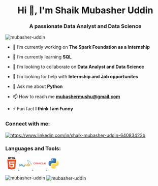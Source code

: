 ### 

<!--
**Mubasher-Uddin/Mubasher-Uddin** is a ✨ _special_ ✨ repository because its `README.md` (this file) appears on your GitHub profile.

Here are some ideas to get you started:

- 🔭 I’m currently working on ...
- 🌱 I’m currently learning ...
- 👯 I’m looking to collaborate on ...
- 🤔 I’m looking for help with ...
- 💬 Ask me about ...
- 📫 How to reach me: ...
- 😄 Pronouns: ...
- ⚡ Fun fact: ...
--><h1 align="center">Hi 👋, I'm Shaik Mubasher Uddin</h1>
<h3 align="center">A passionate Data Analyst and Data Science</h3>

 

<p align="left"> <img src="https://komarev.com/ghpvc/?username=mubasher-uddin&label=Profile%20views&color=0e75b6&style=flat" alt="mubasher-uddin" /> </p>

- 🔭 I’m currently working on **The Spark Foundation as a Internship**

- 🌱 I’m currently learning **SQL**

- 👯 I’m looking to collaborate on **Data Analyst and Data Science**

- 🤝 I’m looking for help with **Internship and Job opportunites**

- 💬 Ask me about **Python**

- 📫 How to reach me **mubashermushu@gmail.com**

- ⚡ Fun fact **I think I am Funny**

<h3 align="left">Connect with me:</h3>
<p align="left">
<a href="https://linkedin.com/in/https://www.linkedin.com/in/shaik-mubasher-uddin-64083423b" target="blank"><img align="center" src="https://raw.githubusercontent.com/rahuldkjain/github-profile-readme-generator/master/src/images/icons/Social/linked-in-alt.svg" alt="https://www.linkedin.com/in/shaik-mubasher-uddin-64083423b" height="30" width="40" /></a>
</p>

<h3 align="left">Languages and Tools:</h3>
<p align="left"> <a href="https://www.w3.org/html/" target="_blank" rel="noreferrer"> <img src="https://raw.githubusercontent.com/devicons/devicon/master/icons/html5/html5-original-wordmark.svg" alt="html5" width="40" height="40"/> </a> <a href="https://www.mysql.com/" target="_blank" rel="noreferrer"> <img src="https://raw.githubusercontent.com/devicons/devicon/master/icons/mysql/mysql-original-wordmark.svg" alt="mysql" width="40" height="40"/> </a> <a href="https://www.oracle.com/" target="_blank" rel="noreferrer"> <img src="https://raw.githubusercontent.com/devicons/devicon/master/icons/oracle/oracle-original.svg" alt="oracle" width="40" height="40"/> </a> <a href="https://www.python.org" target="_blank" rel="noreferrer"> <img src="https://raw.githubusercontent.com/devicons/devicon/master/icons/python/python-original.svg" alt="python" width="40" height="40"/> </a> </p>

<p><img align="left" src="https://github-readme-stats.vercel.app/api/top-langs?username=mubasher-uddin&show_icons=true&locale=en&layout=compact" alt="mubasher-uddin" /></p>

<p>&nbsp;<img align="center" src="https://github-readme-stats.vercel.app/api?username=mubasher-uddin&show_icons=true&locale=en" alt="mubasher-uddin" /></p>

